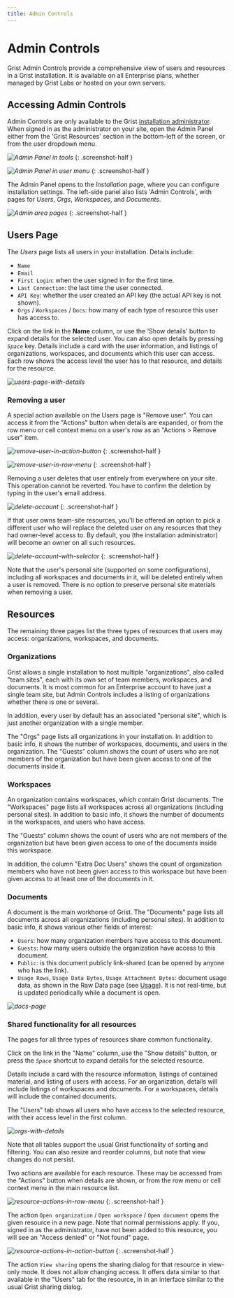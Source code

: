 ```yaml
---
title: Admin Controls
---
```


# Admin Controls

Grist Admin Controls provide a comprehensive view of users and resources in a Grist
installation. It is available on all Enterprise plans, whether managed by Grist Labs or hosted on your
own servers.

## Accessing Admin Controls

Admin Controls are only available to the Grist [installation
administrator](self-managed.md#what-is-the-administrative-account). When signed in as the
administrator on your site, open the Admin Panel either from the 'Grist Resources' section
in the bottom-left of the screen, or from the user dropdown menu.

*![Admin Panel in tools](images/admin-controls/admin-panel-in-tools.png)*
{: .screenshot-half }

*![Admin Panel in user menu](images/admin-controls/admin-panel-in-user-menu.png)*
{: .screenshot-half }

The Admin Panel opens to the _Installation_ page, where you can configure installation settings. The left-side panel also lists 'Admin Controls', with pages for _Users_, _Orgs_, _Workspaces_,
and _Documents_.

*![Admin area pages](images/admin-controls/admin-area-pages.png)*
{: .screenshot-half }

## Users Page

The _Users_ page lists all users in your installation. Details include:

- `Name`
- `Email`
- `First Login`: when the user signed in for the first time.
- `Last Connection`: the last time the user connected.
- `API Key`: whether the user created an API key (the actual API key is not shown).
- `Orgs` / `Workspaces` / `Docs`: how many of each type of resource this user has access to.

Click on the link in the **Name** column, or use the 'Show details' button to expand details for the
selected user. You can also open details by pressing <code class="keys">*Space*</code> key. Details
include a card with the user information, and listings of organizations, workspaces, and
documents which this user can access. Each row shows the access level the user has to that
resource, and details for the resource.

*![users-page-with-details](images/admin-controls/users-page-with-details.png)*

### Removing a user

A special action available on the Users page is "Remove user". You can access it from the
"Actions" button when details are expanded, or from the row menu or cell context menu on a user's
row as an "Actions > Remove user" item.

*![remove-user-in-action-button](images/admin-controls/remove-user-in-action-button.png)*
{: .screenshot-half }

*![remove-user-in-row-menu](images/admin-controls/remove-user-in-row-menu.png)*
{: .screenshot-half }

Removing a user deletes that user entirely from everywhere on your site. This operation cannot be
reverted. You have to confirm the deletion by typing in the user's email address.

<span class="screenshot-large">*![delete-account](images/admin-controls/delete-account.png)*</span>
{: .screenshot-half }

If that user owns team-site resources, you'll be offered an option to pick a different user who
will replace the deleted user on any resources that they had owner-level access to. By default,
you (the installation administrator) will become an owner on all such resources.

<span class="screenshot-large">*![delete-account-with-selector](images/admin-controls/delete-account-with-selector.png)*</span>
{: .screenshot-half }

Note that the user's personal site (supported on some configurations), including all workspaces
and documents in it, will be deleted entirely when a user is removed. There is no option to
preserve personal site materials when removing a user.

## Resources

The remaining three pages list the three types of resources that users may access:
organizations, workspaces, and documents.

### Organizations

Grist allows a single installation to host multiple "organizations", also called "team sites",
each with its own set of team members, workspaces, and documents. It is most common for an
Enterprise account to have just a single team site, but Admin Controls includes a listing of
organizations whether there is one or several.

In addition, every user by default has an associated "personal site", which is just another
organization with a single member.

The "Orgs" page lists all organizations in your installation. In addition to basic info, it shows
the number of workspaces, documents, and users in the organization. The "Guests" column shows
the count of users who are not members of the organization but have been given access to one of
the documents inside it.

### Workspaces

An organization contains workspaces, which contain Grist documents. The "Workspaces" page lists
all workspaces across all organizations (including personal sites). In addition to basic info, it
shows the number of documents in the workspaces, and users who have access.

The "Guests" column shows the count of users who are not members of the organization but have been
given access to one of the documents inside this workspace.

In addition, the column "Extra Doc Users" shows the count of organization members who have not been
given access to this workspace but have been given access to at least one of the documents in it.

### Documents

A document is the main workhorse of Grist. The "Documents" page lists all documents across all
organizations (including personal sites). In addition to basic info, it shows various other fields
of interest:

- `Users`: how many organization members have access to this document.
- `Guests`: how many users outside the organization have access to this document.
- `Public`: is this document publicly link-shared (can be opened by anyone who has the link).
- `Usage Rows`, `Usage Data Bytes`, `Usage Attachment Bytes`: document
  usage data, as shown in the Raw Data page (see [Usage](raw-data.md#usage)). It is not real-time,
  but is updated periodically while a document is open.

*![docs-page](images/admin-controls/docs-page.png)*

### Shared functionality for all resources

The pages for all three types of resources share common functionality.

Click on the link in the "Name" column, use the "Show details" button, or press the <code
class="keys">*Space*</code> shortcut to expand details for the selected resource.

Details include a card with the resource information, listings of contained material, and listing
of users with access. For an organization, details will include listings
of workspaces and documents. For a workspaces, details will include the contained documents.

The "Users" tab shows all users who have access to the selected resource, with their access level
in the first column.

*![orgs-with-details](images/admin-controls/orgs-with-details.png)*

Note that all tables support the usual Grist functionality of sorting and filtering. You can also
resize and reorder columns, but note that view changes do not persist.

Two actions are available for each resource. These may be accessed from the "Actions" button when
details are shown, or from the row menu or cell context menu in the main resource list.

*![resource-actions-in-row-menu](images/admin-controls/resource-actions-in-row-menu.png)*
{: .screenshot-half }

The action `Open organization` / `Open workspace` / `Open document` opens the given resource in a new
page. Note that normal permissions apply. If you, signed in as the administrator, have not been
added to this resource, you will see an "Access denied" or "Not found" page.

*![resource-actions-in-action-button](images/admin-controls/resource-actions-in-action-button.png)*
{: .screenshot-half }

The action `View sharing` opens the sharing dialog for that resource in view-only mode. It does
not allow changing access. It offers data similar to that available in the "Users" tab for the
resource, in in an interface similar to the usual Grist sharing dialog.
